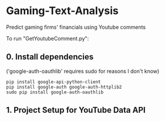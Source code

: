 # Gaming-Text-Analysis
Predict gaming firms' financials using Youtube comments

To run "GetYoutubeComment.py":

## 0. Install dependencies 
('google-auth-oauthlib' requires sudo for reasons I don't know) 
```
pip install google-api-python-client
pip install google-auth google-auth-httplib2
sudo pip install google-auth-oauthlib
```

## 1. Project Setup for YouTube Data API

